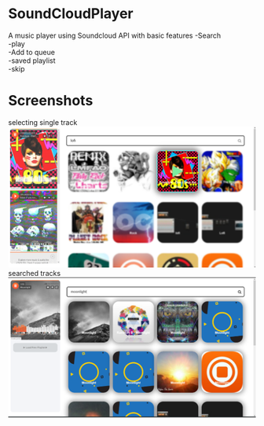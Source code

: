 # SoundCloudPlayer
A music player using Soundcloud API with basic features
-Search  
-play  
-Add to queue  
-saved playlist  
-skip
# Screenshots  
  selecting single track 
![](Snaps/2s.png)  searched tracks  
![](Snaps/1ss.PNG)
